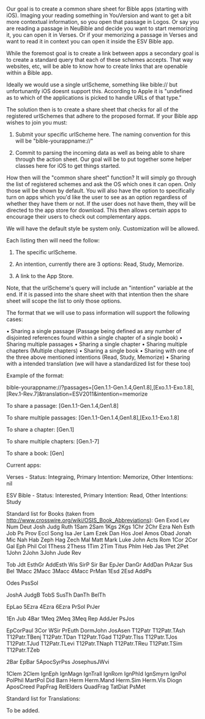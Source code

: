 Our goal is to create a common share sheet for Bible apps (starting with iOS). Imaging your reading something in YouVersion and want to get a bit more contextual information, so you open that passage in Logos. Or say you are reading a passage in NeuBible and decide you want to start memorizing it, you can open it in Verses. Or if your memorizing a passage in Verses and want to read it in context you can open it inside the ESV Bible app.

While the foremost goal is to create a link between apps a secondary goal is to create a standard query that each of these schemes accepts. That way websites, etc, will be able to know how to create links that are openable within a Bible app.

Ideally we would use a single urlScheme, something like bible:// but unfortunantly iOS doesnt support this. According to Apple it is "undefined as to which of the applications is picked to handle URLs of that type."

The solution then is to create a share sheet that checks for all of the registered urlSchemes that adhere to the proposed format. If your Bible app wishes to join you must:

1) Submit your specific urlScheme here. The naming convention for this will be "bible-yourappname://"

2) Commit to parsing the incoming data as well as being able to share through the action sheet. Our goal will be to put together some helper classes here for iOS to get things started.

How then will the "common share sheet" function? It will simply go through the list of registered schemes and ask the OS which ones it can open. Only those will be shown by default. You will also have the option to specifically turn on apps which you'd like the user to see as an option regardless of whether they have them or not. If the user does not have them, they will be directed to the app store for download. This then allows certain apps to encourage their users to check out complementary apps.

We will have the default style be system only. Customization will be allowed.

Each listing then will need the follow:

1) The specific urlScheme.

2) An intention, currently there are 3 options: Read, Study, Memorize.

3) A link to the App Store.

Note, that the urlScheme's query will include an "intention" variable at the end. If it is passed into the share sheet with that intention then the share sheet will scope the list to only those options.

The format that we will use to pass information will support the following cases:

• Sharing a single passage (Passage being defined as any number of disjointed references found within a single chapter of a single book)
• Sharing multiple passages
• Sharing a single chapter
• Sharing multiple chapters (Multiple chapters)
• Sharing a single book
• Sharing with one of the three above mentioned intentions (Read, Study, Memorize)
• Sharing with a intended translation (we will have a standardized list for these too)

Example of the format:

bible-yourappname://?passages=[Gen.1.1-Gen.1.4,Gen1.8],[Exo.1.1-Exo.1.8],[Rev.1-Rev.7]&translation=ESV2011&intention=memorize

To share a passage:
[Gen.1.1-Gen.1.4,Gen1.8]

To share multiple passages:
[Gen.1.1-Gen.1.4,Gen1.8],[Exo.1.1-Exo.1.8]

To share a chapter:
[Gen.1]

To share multiple chapters:
[Gen.1-7]

To share a book:
[Gen]


Current apps:

Verses - Status: Integraing, Primary Intention: Memorize, Other Intentions: nil

ESV Bible - Status: Interested, Primary Intention: Read, Other Intentions: Study


Standard list for Books (taken from http://www.crosswire.org/wiki/OSIS_Book_Abbreviations):
Gen 
Exod 
Lev
Num 
Deut 
Josh 
Judg 
Ruth 
1Sam 
2Sam 
1Kgs 
2Kgs 
1Chr 
2Chr 
Ezra 
Neh
Esth
Job
Ps
Prov
Eccl
Song
Isa
Jer
Lam
Ezek
Dan
Hos
Joel
Amos
Obad
Jonah
Mic
Nah
Hab
Zeph
Hag
Zech
Mal
Matt
Mark
Luke
John
Acts
Rom
1Cor
2Cor
Gal
Eph
Phil
Col
1Thess
2Thess
1Tim
2Tim
Titus
Phlm
Heb
Jas
1Pet
2Pet
1John
2John
3John
Jude
Rev

Tob
Jdt
EsthGr
AddEsth
Wis
SirP
Sir
Bar
EpJer
DanGr
AddDan
PrAzar
Sus
Bel
1Macc
2Macc
3Macc
4Macc
PrMan
1Esd
2Esd
AddPs

Odes
PssSol

JoshA
JudgB
TobS
SusTh
DanTh
BelTh

EpLao
5Ezra
4Ezra
6Ezra
PrSol
PrJer

1En
Jub
4Bar
1Meq
2Meq
3Meq
Rep
AddJer
PsJos

EpCorPaul
3Cor
WSir
PrEuth
DormJohn
JosAsen
T12Patr
T12Patr.TAsh
T12Patr.TBenj
T12Patr.TDan
T12Patr.TGad
T12Patr.TIss
T12Patr.TJos
T12Patr.TJud
T12Patr.TLevi
T12Patr.TNaph
T12Patr.TReu
T12Patr.TSim
T12Patr.TZeb

2Bar
EpBar
5ApocSyrPss
JosephusJWvi

1Clem
2Clem
IgnEph
IgnMagn
IgnTrall
IgnRom
IgnPhld
IgnSmyrn
IgnPol
PolPhil
MartPol
Did
Barn
Herm
Herm.Mand
Herm.Sim
Herm.Vis
Diogn
AposCreed
PapFrag
RelElders
QuadFrag
TatDiat
PsMet

Standard list for Translations:

To be added.